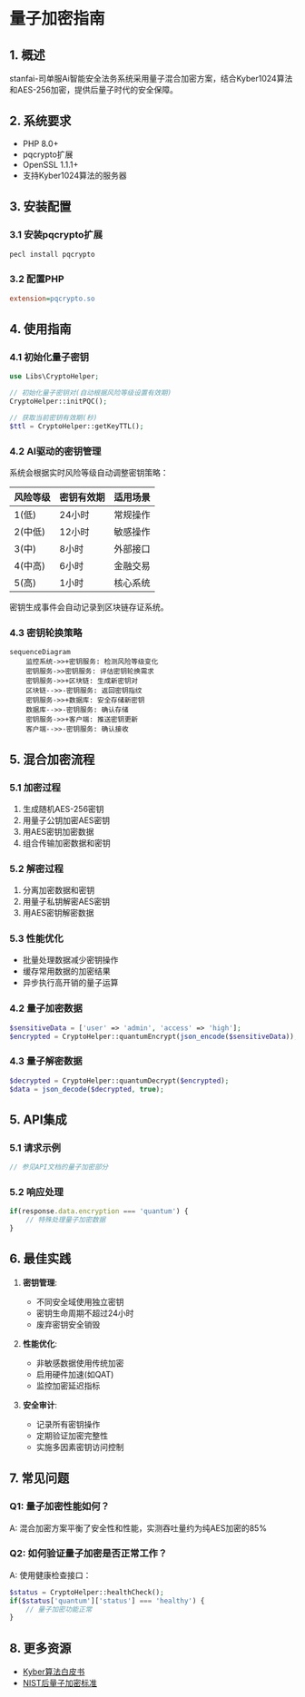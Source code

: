 # 量子加密指南

## 1. 概述
stanfai-司单服Ai智能安全法务系统采用量子混合加密方案，结合Kyber1024算法和AES-256加密，提供后量子时代的安全保障。

## 2. 系统要求
- PHP 8.0+
- pqcrypto扩展
- OpenSSL 1.1.1+
- 支持Kyber1024算法的服务器

## 3. 安装配置
### 3.1 安装pqcrypto扩展
```bash
pecl install pqcrypto
```

### 3.2 配置PHP
```ini
extension=pqcrypto.so
```

## 4. 使用指南
### 4.1 初始化量子密钥
```php
use Libs\CryptoHelper;

// 初始化量子密钥对(自动根据风险等级设置有效期)
CryptoHelper::initPQC();

// 获取当前密钥有效期(秒)
$ttl = CryptoHelper::getKeyTTL();
```

### 4.2 AI驱动的密钥管理
系统会根据实时风险等级自动调整密钥策略：

| 风险等级 | 密钥有效期 | 适用场景 |
|---------|-----------|---------|
| 1(低)  | 24小时    | 常规操作 |
| 2(中低) | 12小时    | 敏感操作 |
| 3(中)  | 8小时     | 外部接口 |
| 4(中高) | 6小时     | 金融交易 |
| 5(高)  | 1小时     | 核心系统 |

密钥生成事件会自动记录到区块链存证系统。

### 4.3 密钥轮换策略
```mermaid
sequenceDiagram
    监控系统->>+密钥服务: 检测风险等级变化
    密钥服务->>密钥服务: 评估密钥轮换需求
    密钥服务->>+区块链: 生成新密钥对
    区块链-->>-密钥服务: 返回密钥指纹
    密钥服务->>+数据库: 安全存储新密钥
    数据库-->>-密钥服务: 确认存储
    密钥服务->>+客户端: 推送密钥更新
    客户端-->>-密钥服务: 确认接收
```

## 5. 混合加密流程
### 5.1 加密过程
1. 生成随机AES-256密钥
2. 用量子公钥加密AES密钥
3. 用AES密钥加密数据
4. 组合传输加密数据和密钥

### 5.2 解密过程
1. 分离加密数据和密钥
2. 用量子私钥解密AES密钥
3. 用AES密钥解密数据

### 5.3 性能优化
- 批量处理数据减少密钥操作
- 缓存常用数据的加密结果
- 异步执行高开销的量子运算

### 4.2 量子加密数据
```php
$sensitiveData = ['user' => 'admin', 'access' => 'high'];
$encrypted = CryptoHelper::quantumEncrypt(json_encode($sensitiveData));
```

### 4.3 量子解密数据
```php
$decrypted = CryptoHelper::quantumDecrypt($encrypted);
$data = json_decode($decrypted, true);
```

## 5. API集成
### 5.1 请求示例
```javascript
// 参见API文档的量子加密部分
```

### 5.2 响应处理
```javascript
if(response.data.encryption === 'quantum') {
    // 特殊处理量子加密数据
}
```

## 6. 最佳实践
1. **密钥管理**:
   - 不同安全域使用独立密钥
   - 密钥生命周期不超过24小时
   - 废弃密钥安全销毁

2. **性能优化**:
   - 非敏感数据使用传统加密
   - 启用硬件加速(如QAT)
   - 监控加密延迟指标

3. **安全审计**:
   - 记录所有密钥操作
   - 定期验证加密完整性
   - 实施多因素密钥访问控制

## 7. 常见问题
### Q1: 量子加密性能如何？
A: 混合加密方案平衡了安全性和性能，实测吞吐量约为纯AES加密的85%

### Q2: 如何验证量子加密是否正常工作？
A: 使用健康检查接口：
```php
$status = CryptoHelper::healthCheck();
if($status['quantum']['status'] === 'healthy') {
    // 量子加密功能正常
}
```

## 8. 更多资源
- [Kyber算法白皮书](https://pq-crystals.org/kyber/)
- [NIST后量子加密标准](https://csrc.nist.gov/projects/post-quantum-cryptography)
